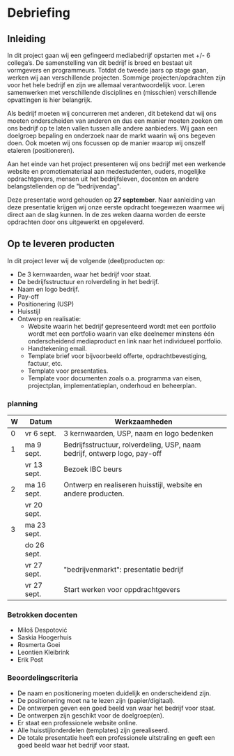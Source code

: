 # Debriefing

## Inleiding

In dit project gaan wij een gefingeerd mediabedrijf opstarten met +/- 6 collega’s.
De samenstelling van dit bedrijf is breed en bestaat uit vormgevers en programmeurs. 
Totdat de tweede jaars op stage gaan, werken wij aan verschillende projecten.
Sommige projecten/opdrachten zijn voor het hele bedrijf en zijn we allemaal verantwoordelijk voor.
Leren samenwerken met verschillende disciplines en (misschien) verschillende opvattingen is hier belangrijk.

Als bedrijf moeten wij concurreren met anderen, dit betekend dat wij ons moeten onderscheiden van anderen en
dus een manier moeten zoeken om ons bedrijf op te laten vallen tussen alle andere aanbieders. 
Wij gaan een doelgroep bepaling en onderzoek naar de markt waarin wij ons begeven doen. Ook moeten wij ons focussen
op de manier waarop wij onszelf etaleren (positioneren).

Aan het einde van het project presenteren wij ons bedrijf met een werkende website en promotiemateriaal aan
medestudenten, ouders, mogelijke opdrachtgevers, mensen uit het bedrijfsleven, docenten en andere belangstellenden op de "bedrijvendag".

Deze presentatie word gehouden op **27 september**. Naar aanleiding van deze presentatie krijgen wij onze eerste opdracht toegewezen waarmee
wij direct aan de slag kunnen. In de zes weken daarna worden de eerste opdrachten door ons uitgewerkt en opgeleverd.

## Op te leveren producten

In dit project lever wij de volgende (deel)producten op:

* De 3 kernwaarden, waar het bedrijf voor staat.
* De bedrijfsstructuur en rolverdeling in het bedrijf.
* Naam en logo bedrijf.
* Pay-off
* Positionering (USP)
* Huisstijl
* Ontwerp en realisatie:
  * Website waarin het bedrijf gepresenteerd wordt met een portfolio wordt met een portfolio waarin van elke deelnemer minstens één
  onderscheidend mediaproduct en link naar het individueel portfolio.
  * Handtekening email.
  * Template brief voor bijvoorbeeld offerte, opdrachtbevestiging, factuur, etc.
  * Template voor presentaties.
  * Template voor documenten zoals o.a. programma van eisen, projectplan, implementatieplan, onderhoud en beheerplan.

### planning

| W | Datum             | Werkzaamheden                           
|---|-------------------|-----------------------------------------
| 0 | vr 6 sept.        | 3 kernwaarden, USP, naam en logo bedenken           
| 1 | ma 9 sept.        | Bedrijfsstructuur, rolverdeling, USP, naam bedrijf, ontwerp logo, pay-off
|   | vr 13 sept.       | Bezoek IBC beurs
| 2 | ma 16 sept.       | Ontwerp en realiseren huisstijl, website en andere producten.
|   | vr 20 sept.       | 
| 3 | ma 23 sept.       |
|   | do 26 sept.       |
|   | vr 27 sept.       | "bedrijvenmarkt": presentatie bedrijf
|   | vr 27 sept.       | Start werken voor oppdrachtgevers

### Betrokken docenten

* Miloš Despotović
* Saskia Hoogerhuis
* Rosmerta Goei
* Leontien Kleibrink
* Erik Post

### Beoordelingscriteria

* De naam en positionering moeten duidelijk en onderscheidend zijn.
* De positionering moet na te lezen zijn (papier/digitaal).
* De ontwerpen geven een goed beeld van waar het bedrijf voor staat.
* De ontwerpen zijn geschikt voor de doelgroep(en).
* Er staat een professionele website online.
* Alle huisstijlonderdelen (templates) zijn gerealiseerd.
* De totale presentatie heeft een professionele uitstraling en geeft een goed beeld waar het bedrijf voor staat.
